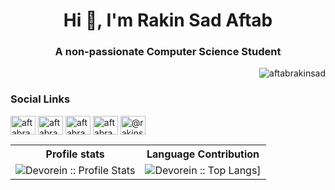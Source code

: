 <h1 align="center">Hi 👋, I'm Rakin Sad Aftab</h1>
<h3 align="center">A non-passionate Computer Science Student</h3>

<p align="right"> <img src="https://komarev.com/ghpvc/?username=aftabrakinsad&label=Profile%20views&color=white&style=flat" alt="aftabrakinsad" /> </p>

<h3 align="left">Social Links</h3>
<p align="left">
<a href="https://twitter.com/aftabrakinsad" target="blank"><img align="center" src="https://raw.githubusercontent.com/rahuldkjain/github-profile-readme-generator/master/src/images/icons/Social/twitter.svg" alt="aftabrakinsad" height="30" width="40" /></a>
<a href="https://fb.com/aftabrakinsad" target="blank"><img align="center" src="https://raw.githubusercontent.com/rahuldkjain/github-profile-readme-generator/master/src/images/icons/Social/facebook.svg" alt="aftabrakinsad" height="30" width="40" /></a>
<a href="https://instagram.com/aftabrakinsad" target="blank"><img align="center" src="https://raw.githubusercontent.com/rahuldkjain/github-profile-readme-generator/master/src/images/icons/Social/instagram.svg" alt="aftabrakinsad" height="30" width="40" /></a>
<a href="https://linkedin.com/in/aftabrakinsad" target="blank"><img align="center" src="https://raw.githubusercontent.com/rahuldkjain/github-profile-readme-generator/master/src/images/icons/Social/linked-in-alt.svg" alt="aftabrakinsad" height="30" width="40" /></a>
<a href="https://medium.com/@rakinsadaftab" target="blank"><img align="center" src="https://raw.githubusercontent.com/rahuldkjain/github-profile-readme-generator/master/src/images/icons/Social/medium.svg" alt="@rakinsadaftab" height="30" width="40" /></a>

<p align="center">
<table>
  <tr>
    <th>Profile stats</th>
    <th>Language Contribution</th>
  </tr>
  <tr>
    <td><img alt="Devorein :: Profile Stats" src="https://github-readme-stats.vercel.app/api?username=aftabrakinsad&show_icons=true&theme=dark" alt="aftabrakinsad" /></td>
    <td><img alt="Devorein :: Top Langs]" src="https://github-readme-stats.vercel.app/api/top-langs?username=aftabrakinsad&show_icons=true&locale=en&layout=compact&theme=dark"></td>
  </tr>
</table>
</p>
